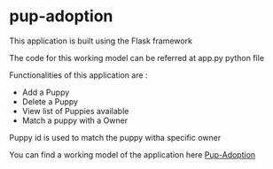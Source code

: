 # pup-adoption

This application is built using the Flask framework

The code for this working model can be referred at app.py python file

Functionalities of this application are :

  - Add a Puppy
  - Delete a Puppy
  - View list of Puppies available
  - Match a puppy with a Owner
  
Puppy id is used to match the puppy witha specific owner

You can find a working model of the application here [Pup-Adoption](https://pup-adoption.herokuapp.com/)
